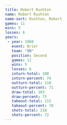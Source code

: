 ```yaml
---
title: Robert Rushton
name: Robert Rushton
name-sort: Rushton, Robert
games: 11
wins: 5
losses: 6
years:
 - year: 1980
   event: Brier
   team: "ON"
   position: Second
   games: 11
   wins: 5
   losses: 6
   inturn-total: 108
   inturn-percent: 74
   outturn-total: 110
   outturn-percent: 71
   draw-total: 103
   draw-percent: 75
   takeout-total: 115
   takeout-percent: 70
   shots-total: 218
   shots-percent: 72
---
```

